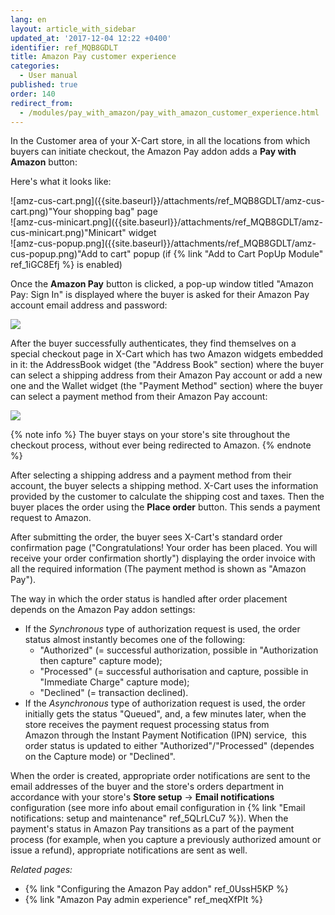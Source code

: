 ```yaml
---
lang: en
layout: article_with_sidebar
updated_at: '2017-12-04 12:22 +0400'
identifier: ref_MQB8GDLT
title: Amazon Pay customer experience
categories:
  - User manual
published: true
order: 140
redirect_from:
  - /modules/pay_with_amazon/pay_with_amazon_customer_experience.html
---
```



In the Customer area of your X-Cart store, in all the locations from which buyers can initiate checkout, the Amazon Pay addon adds a **Pay with Amazon** button:

Here's what it looks like:

<div class="ui stackable three column grid">
  <div class="column" markdown="span">![amz-cus-cart.png]({{site.baseurl}}/attachments/ref_MQB8GDLT/amz-cus-cart.png)"Your shopping bag" page</div>
  <div class="column" markdown="span">![amz-cus-minicart.png]({{site.baseurl}}/attachments/ref_MQB8GDLT/amz-cus-minicart.png)"Minicart" widget</div>
  <div class="column" markdown="span">![amz-cus-popup.png]({{site.baseurl}}/attachments/ref_MQB8GDLT/amz-cus-popup.png)"Add to cart" popup (if {% link "Add to Cart PopUp Module" ref_1iGC8Efj %} is enabled)</div>
</div>


Once the **Amazon Pay** button is clicked, a pop-up window titled "Amazon Pay: Sign In" is displayed where the buyer is asked for their Amazon Pay account email address and password:

![]({{site.baseurl}}/attachments/ref_MQB8GDLT/amz-cus-signin.png)

After the buyer successfully authenticates, they find themselves on a special checkout page in X-Cart which has two Amazon widgets embedded in it: the AddressBook widget (the "Address Book" section) where the buyer can select a shipping address from their Amazon Pay account or add a new one and the Wallet widget (the "Payment Method" section) where the buyer can select a payment method from their Amazon Pay account:

![]({{site.baseurl}}/attachments/7504625/7602351.png)

{% note info %}
The buyer stays on your store's site throughout the checkout process, without ever being redirected to Amazon.
{% endnote %}

After selecting a shipping address and a payment method from their account, the buyer selects a shipping method. X-Cart uses the information provided by the customer to calculate the shipping cost and taxes. Then the buyer places the order using the **Place order** button. This sends a payment request to Amazon.

After submitting the order, the buyer sees X-Cart's standard order confirmation page ("Congratulations! Your order has been placed. You will receive your order confirmation shortly") displaying the order invoice with all the required information (The payment method is shown as "Amazon Pay").  

The way in which the order status is handled after order placement depends on the Amazon Pay addon settings:

*   If the _Synchronous_ type of authorization request is used, the order status almost instantly becomes one of the following:
    *   "Authorized" (= successful authorization, possible in "Authorization then capture" capture mode);
    *   "Processed" (= successful authorisation and capture, possible in "Immediate Charge" capture mode);
    *   "Declined" (= transaction declined).
*   If the _Asynchronous_ type of authorization request is used, the order initially gets the status "Queued", and, a few minutes later, when the store receives the payment request processing status from Amazon through the Instant Payment Notification (IPN) service,  this order status is updated to either "Authorized"/"Processed" (dependes on the Capture mode) or "Declined".

When the order is created, appropriate order notifications are sent to the email addresses of the buyer and the store's orders department in accordance with your store's **Store setup** -> **Email notifications** configuration (see more info about email configuration in {% link "Email notifications: setup and maintenance" ref_5QLrLCu7 %}). When the payment's status in Amazon Pay transitions as a part of the payment process (for example, when you capture a previously authorized amount or issue a refund), appropriate notifications are sent as well.

_Related pages:_

*   {% link "Configuring the Amazon Pay addon" ref_0UssH5KP %}
*   {% link "Amazon Pay admin experience" ref_meqXfPIt %}

